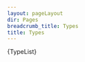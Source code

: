 ```yaml
---
layout: pageLayout
dir: Pages
breadcrumb_title: Types
title: Types
---
```


<script>
  import { ExampleDiv } from '../utils';
  // Load assets as strings
import TypeList from '../../lib/types.ts?raw'
</script>

<ExampleDiv tag="pre" class="dark:text-white">
{TypeList}
</ExampleDiv>